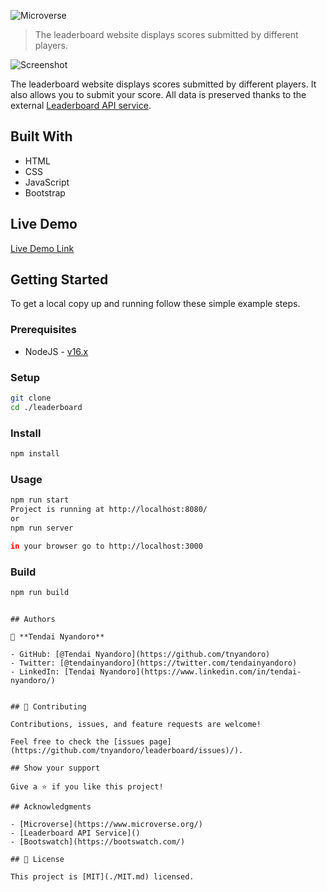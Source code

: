 ![Microverse](https://img.shields.io/badge/Microverse-blueviolet)

> The leaderboard website displays scores submitted by different players.

![Screenshot](https://user-images.githubusercontent.com/30318155/128324473-e47417a6-1db9-457d-a3f2-0112baaa88aa.png)

The leaderboard website displays scores submitted by different players. It also allows you to submit your score. All data is preserved thanks to the external [Leaderboard API service](https://www.notion.so/Leaderboard-API-service-24c0c3c116974ac49488d4eb0267ade3).

## Built With

- HTML
- CSS
- JavaScript
- Bootstrap

## Live Demo

[Live Demo Link](https://tnyandoro.github.io/leaderboard/)

## Getting Started

To get a local copy up and running follow these simple example steps.

### Prerequisites

- NodeJS - [v16.x](https://nodejs.org/en/)

### Setup

```bash
git clone 
cd ./leaderboard
```

### Install

```bash
npm install
```

### Usage

```bash
npm run start
Project is running at http://localhost:8080/
or 
npm run server

in your browser go to http://localhost:3000

```

### Build

```bash
npm run build
```


```

## Authors

👤 **Tendai Nyandoro**

- GitHub: [@Tendai Nyandoro](https://github.com/tnyandoro)
- Twitter: [@tendainyandoro](https://twitter.com/tendainyandoro)
- LinkedIn: [Tendai Nyandoro](https://www.linkedin.com/in/tendai-nyandoro/)


## 🤝 Contributing

Contributions, issues, and feature requests are welcome!

Feel free to check the [issues page](https://github.com/tnyandoro/leaderboard/issues)/).

## Show your support

Give a ⭐️ if you like this project!

## Acknowledgments

- [Microverse](https://www.microverse.org/)
- [Leaderboard API Service]()
- [Bootswatch](https://bootswatch.com/)

## 📝 License

This project is [MIT](./MIT.md) licensed.